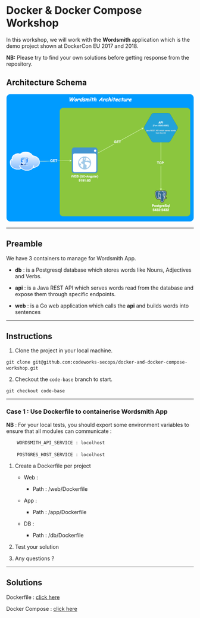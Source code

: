 # Docker & Docker Compose Workshop

In this workshop, we will work with the **Wordsmith** application which is the demo project shown at DockerCon EU 2017 and 2018.

**NB:** Please try to find your own solutions before getting response from the repository.

## Architecture Schema

![wordsmith-architcture](wordsmith-architecture.png   )

***

## Preamble

We have 3 containers to manage for Wordsmith App.

- **db** : is a Postgresql database which stores words like Nouns, Adjectives and Verbs.


- **api** : is a Java REST API which serves words read from the database and expose them through specific endpoints.


- **web** : is a Go web application which calls the **api** and builds words into sentences

***

## Instructions

1. Clone the project in your local machine.

```shell
git clone git@github.com:codeworks-secops/docker-and-docker-compose-workshop.git
```

2. Checkout the `code-base` branch to start.

```shell
git checkout code-base
```

***

### Case 1 : Use Dockerfile to containerise Wordsmith App

**NB** : For your local tests, you should export some environment variables to ensure that all modules can communicate : 

        WORDSMITH_API_SERVICE : locolhost

        POSTGRES_HOST_SERVICE : locolhost

1. Create a Dockerfile per project

   * Web : 
     * Path : /web/Dockerfile
   
   * App : 
     * Path : /app/Dockerfile
   
   * DB : 
     * Path : /db/Dockerfile


2. Test your solution


3. Any questions ?

***

## Solutions

Dockerfile : [click here](https://github.com/codeworks-secops/docker-and-docker-compose-workshop/tree/dockerfile-deployment-solution)

Docker Compose : [click here](https://github.com/codeworks-secops/docker-and-docker-compose-workshop/tree/docker-compose-deployment-solution)
